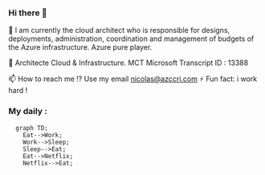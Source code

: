 ### Hi there 👋

💬 I am currently the cloud architect who is responsible for designs, deployments, administration, coordination and management of budgets of the Azure infrastructure. Azure pure player.

🔭 Architecte Cloud & Infrastructure.
MCT Microsoft Transcript ID : 13388

📫 How to reach me !? Use my email nicolas@azccri.com
⚡ Fun fact: i work hard !

### My daily :

```mermaid
  graph TD;
    Eat-->Work;
    Work-->Sleep;
    Sleep-->Eat;
    Eat-->Netflix;
    Netflix-->Eat;
```
